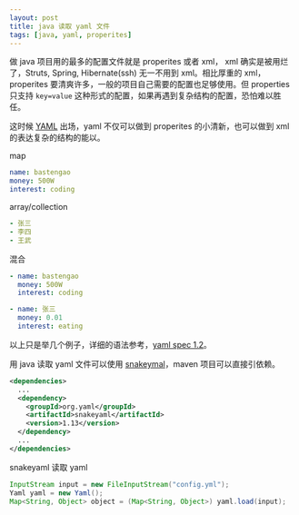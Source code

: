```yaml
---
layout: post
title: java 读取 yaml 文件
tags: [java, yaml, properites]
---
```


做 java 项目用的最多的配置文件就是 properites 或者 xml， xml 确实是被用烂了，Struts, Spring, Hibernate(ssh) 无一不用到 xml。相比厚重的 xml， properites 要清爽许多，一般的项目自己需要的配置也足够使用。但 properties 只支持 `key=value` 这种形式的配置，如果再遇到复杂结构的配置，恐怕难以胜任。

这时候 [YAML](http://www.yaml.org/) 出场，yaml 不仅可以做到 properites 的小清新，也可以做到 xml 的表达复杂的结构的能以。 

map

```yaml
name: bastengao
money: 500W
interest: coding
```

array/collection

```yaml
- 张三
- 李四
- 王武
```

混合

```yaml
- name: bastengao
  money: 500W
  interest: coding

- name: 张三
  money: 0.01
  interest: eating
```

以上只是举几个例子，详细的语法参考，[yaml spec 1.2](http://www.yaml.org/spec/1.2/spec.html)。

用 java 读取 yaml 文件可以使用 [snakeymal](https://code.google.com/p/snakeyaml/)，maven 项目可以直接引依赖。

```xml
<dependencies>
  ...
  <dependency>
    <groupId>org.yaml</groupId>
    <artifactId>snakeyaml</artifactId>
    <version>1.13</version>
  </dependency>
  ...
</dependencies>
```

snakeyaml 读取 yaml

```java
InputStream input = new FileInputStream("config.yml");
Yaml yaml = new Yaml();
Map<String, Object> object = (Map<String, Object>) yaml.load(input);
```
